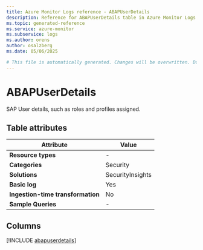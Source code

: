 ```yaml
---
title: Azure Monitor Logs reference - ABAPUserDetails
description: Reference for ABAPUserDetails table in Azure Monitor Logs.
ms.topic: generated-reference
ms.service: azure-monitor
ms.subservice: logs
ms.author: orens
author: osalzberg
ms.date: 05/06/2025

# This file is automatically generated. Changes will be overwritten. Do not change this file directly.
---
```


# ABAPUserDetails

SAP User details, such as roles and profiles assigned.


## Table attributes

|Attribute|Value|
|---|---|
|**Resource types**|-|
|**Categories**|Security|
|**Solutions**| SecurityInsights|
|**Basic log**|Yes|
|**Ingestion-time transformation**|No|
|**Sample Queries**|-|



## Columns
  
[!INCLUDE [abapuserdetails](~/reusable-content/ce-skilling/azure/includes/azure-monitor/reference/tables/abapuserdetails-include.md)]
